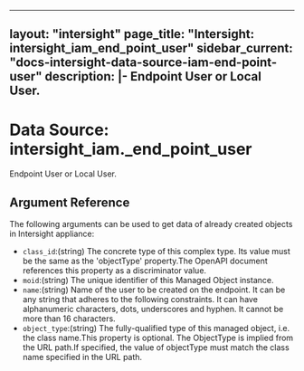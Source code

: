 
---
layout: "intersight"
page_title: "Intersight: intersight_iam_end_point_user"
sidebar_current: "docs-intersight-data-source-iam-end-point-user"
description: |-
Endpoint User or Local User.
---

# Data Source: intersight_iam._end_point_user
Endpoint User or Local User.
## Argument Reference
The following arguments can be used to get data of already created objects in Intersight appliance:
* `class_id`:(string) The concrete type of this complex type. Its value must be the same as the 'objectType' property.The OpenAPI document references this property as a discriminator value. 
* `moid`:(string) The unique identifier of this Managed Object instance. 
* `name`:(string) Name of the user to be created on the endpoint. It can be any string that adheres to the following constraints. It can have alphanumeric characters, dots, underscores and hyphen. It cannot be more than 16 characters. 
* `object_type`:(string) The fully-qualified type of this managed object, i.e. the class name.This property is optional. The ObjectType is implied from the URL path.If specified, the value of objectType must match the class name specified in the URL path. 
